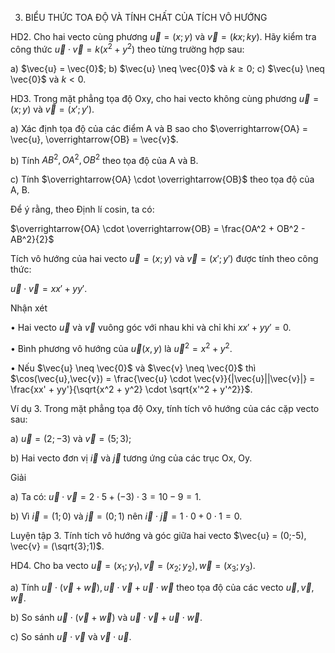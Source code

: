 3. BIỂU THỨC TOA ĐỘ VÀ TÍNH CHẤT CỦA TÍCH VÔ HƯỚNG

HD2. Cho hai vecto cùng phương $\vec{u} = (x;y)$ và $\vec{v} = (kx;ky)$. Hãy kiểm tra công thức $\vec{u} \cdot \vec{v} = k(x^2 + y^2)$ theo từng trường hợp sau:

a) $\vec{u} = \vec{0}$;
b) $\vec{u} \neq \vec{0}$ và $k \geq 0$;
c) $\vec{u} \neq \vec{0}$ và $k < 0$.

HD3. Trong mặt phẳng tọa độ Oxy, cho hai vecto không cùng phương $\vec{u} = (x;y)$ và $\vec{v} = (x';y')$.

a) Xác định tọa độ của các điểm A và B sao cho $\overrightarrow{OA} = \vec{u}, \overrightarrow{OB} = \vec{v}$.

b) Tính $AB^2, OA^2, OB^2$ theo tọa độ của A và B.

c) Tính $\overrightarrow{OA} \cdot \overrightarrow{OB}$ theo tọa độ của A, B.

Để ý rằng, theo Định lí cosin, ta có:

$\overrightarrow{OA} \cdot \overrightarrow{OB} = \frac{OA^2 + OB^2 - AB^2}{2}$

Tích vô hướng của hai vecto $\vec{u} = (x;y)$ và $\vec{v} = (x';y')$ được tính theo công thức:

$\vec{u} \cdot \vec{v} = xx' + yy'$.

Nhận xét

• Hai vecto $\vec{u}$ và $\vec{v}$ vuông góc với nhau khi và chỉ khi $xx' + yy' = 0$.

• Bình phương vô hướng của $\vec{u}(x,y)$ là $\vec{u}^2 = x^2 + y^2$.

• Nếu $\vec{u} \neq \vec{0}$ và $\vec{v} \neq \vec{0}$ thì $\cos(\vec{u},\vec{v}) = \frac{\vec{u} \cdot \vec{v}}{|\vec{u}||\vec{v}|} = \frac{xx' + yy'}{\sqrt{x^2 + y^2} \cdot \sqrt{x'^2 + y'^2}}$.

Ví dụ 3. Trong mặt phẳng tọa độ Oxy, tính tích vô hướng của các cặp vecto sau:

a) $\vec{u} = (2;-3)$ và $\vec{v} = (5;3)$;

b) Hai vecto đơn vị $\vec{i}$ và $\vec{j}$ tương ứng của các trục Ox, Oy.

Giải

a) Ta có: $\vec{u} \cdot \vec{v} = 2 \cdot 5 + (-3) \cdot 3 = 10 - 9 = 1$.

b) Vì $\vec{i} = (1;0)$ và $\vec{j} = (0;1)$ nên $\vec{i} \cdot \vec{j} = 1 \cdot 0 + 0 \cdot 1 = 0$.

Luyện tập 3. Tính tích vô hướng và góc giữa hai vecto $\vec{u} = (0;-5), \vec{v} = (\sqrt{3};1)$.

HD4. Cho ba vecto $\vec{u} = (x_1;y_1), \vec{v} = (x_2;y_2), \vec{w} = (x_3;y_3)$.

a) Tính $\vec{u} \cdot (\vec{v} + \vec{w}), \vec{u} \cdot \vec{v} + \vec{u} \cdot \vec{w}$ theo tọa độ của các vecto $\vec{u},\vec{v},\vec{w}$.

b) So sánh $\vec{u} \cdot (\vec{v} + \vec{w})$ và $\vec{u} \cdot \vec{v} + \vec{u} \cdot \vec{w}$.

c) So sánh $\vec{u} \cdot \vec{v}$ và $\vec{v} \cdot \vec{u}$.